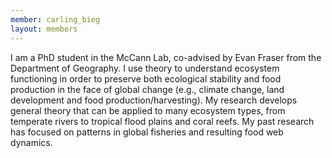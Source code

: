```yaml
---
member: carling_bieg
layout: members
---
```


I am a PhD student in the McCann Lab, co-advised by Evan Fraser from the Department of Geography. I use theory to understand ecosystem functioning in order to preserve both ecological stability and food production in the face of global change (e.g., climate change, land development and food production/harvesting). My research develops general theory that can be applied to many ecosystem types, from temperate rivers to tropical flood plains and coral reefs. My past research has focused on patterns in global fisheries and resulting food web dynamics.
